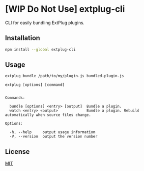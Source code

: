 # [WIP Do Not Use] extplug-cli

CLI for easily bundling ExtPlug plugins.

## Installation

```bash
npm install --global extplug-cli
```

## Usage

```bash
extplug bundle /path/to/my/plugin.js bundled-plugin.js
```


```
extplug [options] [command]


Commands:

  bundle [options] <entry> [output]  Bundle a plugin.
  watch <entry> <output>             Bundle a plugin. Rebuild automatically when source files change.

Options:

  -h, --help     output usage information
  -V, --version  output the version number

```

## License

[MIT]

[MIT]: ./LICENSE
